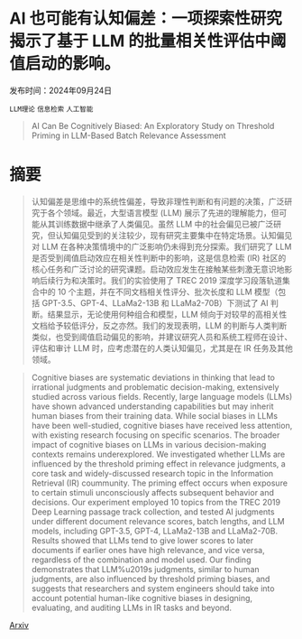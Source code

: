 # AI 也可能有认知偏差：一项探索性研究揭示了基于 LLM 的批量相关性评估中阈值启动的影响。

发布时间：2024年09月24日

`LLM理论` `信息检索` `人工智能`

> AI Can Be Cognitively Biased: An Exploratory Study on Threshold Priming in LLM-Based Batch Relevance Assessment

# 摘要

> 认知偏差是思维中的系统性偏差，导致非理性判断和有问题的决策，广泛研究于各个领域。最近，大型语言模型 (LLM) 展示了先进的理解能力，但可能从其训练数据中继承了人类偏见。虽然 LLM 中的社会偏见已被广泛研究，但认知偏见受到的关注较少，现有研究主要集中在特定场景。认知偏见对 LLM 在各种决策情境中的广泛影响仍未得到充分探索。我们研究了 LLM 是否受到阈值启动效应在相关性判断中的影响，这是信息检索 (IR) 社区的核心任务和广泛讨论的研究课题。启动效应发生在接触某些刺激无意识地影响后续行为和决策时。我们的实验使用了 TREC 2019 深度学习段落轨道集合中的 10 个主题，并在不同文档相关性评分、批次长度和 LLM 模型（包括 GPT-3.5、GPT-4、LLaMa2-13B 和 LLaMa2-70B）下测试了 AI 判断。结果显示，无论使用何种组合和模型，LLM 倾向于对较早的高相关性文档给予较低评分，反之亦然。我们的发现表明，LLM 的判断与人类判断类似，也受到阈值启动偏见的影响，并建议研究人员和系统工程师在设计、评估和审计 LLM 时，应考虑潜在的人类认知偏见，尤其是在 IR 任务及其他领域。

> Cognitive biases are systematic deviations in thinking that lead to irrational judgments and problematic decision-making, extensively studied across various fields. Recently, large language models (LLMs) have shown advanced understanding capabilities but may inherit human biases from their training data. While social biases in LLMs have been well-studied, cognitive biases have received less attention, with existing research focusing on specific scenarios. The broader impact of cognitive biases on LLMs in various decision-making contexts remains underexplored. We investigated whether LLMs are influenced by the threshold priming effect in relevance judgments, a core task and widely-discussed research topic in the Information Retrieval (IR) coummunity. The priming effect occurs when exposure to certain stimuli unconsciously affects subsequent behavior and decisions. Our experiment employed 10 topics from the TREC 2019 Deep Learning passage track collection, and tested AI judgments under different document relevance scores, batch lengths, and LLM models, including GPT-3.5, GPT-4, LLaMa2-13B and LLaMa2-70B. Results showed that LLMs tend to give lower scores to later documents if earlier ones have high relevance, and vice versa, regardless of the combination and model used. Our finding demonstrates that LLM%u2019s judgments, similar to human judgments, are also influenced by threshold priming biases, and suggests that researchers and system engineers should take into account potential human-like cognitive biases in designing, evaluating, and auditing LLMs in IR tasks and beyond.

[Arxiv](https://arxiv.org/abs/2409.16022)